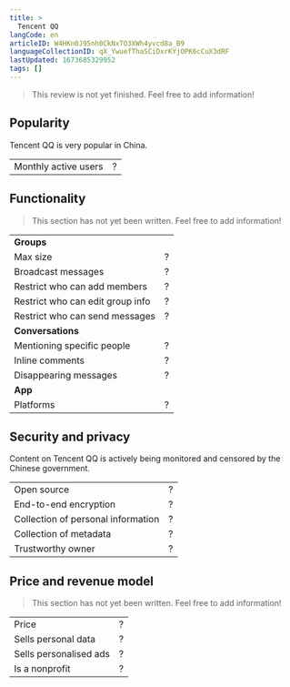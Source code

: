 ```yaml
---
title: >
  Tencent QQ
langCode: en
articleID: W4HKn0J95nh0CkNxTO3XWh4yvcd8a_B9
languageCollectionID: qX_YwuefThaSCiDxrKYjOPK6cCuX3dRF
lastUpdated: 1673685329952
tags: []
---
```


> This review is not yet finished. Feel free to add information!

## **Popularity**

Tencent QQ is very popular in China.

<div><table><tbody><tr><td>Monthly active users</td><td>?</td></tr></tbody></table></div>

## **Functionality**

> This section has not yet been written. Feel free to add information!

<div><table><tbody><tr><td><strong>Groups</strong></td></tr><tr><td>Max size</td><td>?</td></tr><tr><td>Broadcast messages</td><td>?</td></tr><tr><td>Restrict who can add members</td><td>?</td></tr><tr><td>Restrict who can edit group info</td><td>?</td></tr><tr><td>Restrict who can send messages</td><td>?</td></tr><tr><td><strong>Conversations</strong></td></tr><tr><td>Mentioning specific people</td><td>?</td></tr><tr><td>Inline comments</td><td>?</td></tr><tr><td>Disappearing messages</td><td>?</td></tr><tr><td><strong>App</strong></td></tr><tr><td>Platforms</td><td>?</td></tr></tbody></table></div>

## **Security and privacy**

Content on Tencent QQ is actively being monitored and censored by the Chinese government.

<div><table><tbody><tr><td>Open source</td><td>?</td></tr><tr><td>End-to-end encryption</td><td>?</td></tr><tr><td>Collection of personal information</td><td>?</td></tr><tr><td>Collection of metadata</td><td>?</td></tr><tr><td>Trustworthy owner</td><td>?</td></tr></tbody></table></div>

## **Price and revenue model**

> This section has not yet been written. Feel free to add information!

<div><table><tbody><tr><td>Price</td><td>?</td></tr><tr><td>Sells personal data</td><td>?</td></tr><tr><td>Sells personalised ads</td><td>?</td></tr><tr><td>Is a nonprofit</td><td>?</td></tr></tbody></table></div>